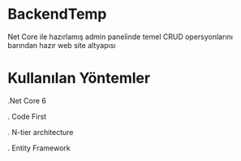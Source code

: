 # BackendTemp


Net Core  ile hazırlamış admin panelinde temel CRUD opersyonlarını barından hazır web site altyapısı 


# Kullanılan Yöntemler

.Net Core 6

. Code First

. N-tier architecture

. Entity Framework

